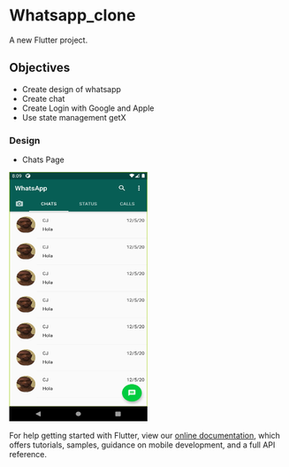 # Whatsapp_clone

A new Flutter project.

## Objectives
- Create design of whatsapp
- Create chat
- Create Login with Google and Apple
- Use state management getX

### Design

- Chats Page
<img src="images/page_chat.png" width = "250" height = "450">

For help getting started with Flutter, view our
[online documentation](https://flutter.dev/docs), which offers tutorials,
samples, guidance on mobile development, and a full API reference.

